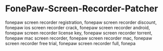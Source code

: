 # FonePaw-Screen-Recorder-Patcher
 fonepaw screen recorder registration, fonepaw screen recorder discount, fonepaw ios screen recorder crack, fonepaw screen recorder android, fonepaw screen recorder license key, fonepaw screen recorder torrent, fonepaw mac screen recorder, fonepaw screen recorder mac, fonepaw screen recorder free trial, fonepaw screen recorder full, fonepa 
